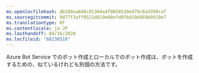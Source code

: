 ```yaml
---
ms.openlocfilehash: db284ea688c01364a4f0058530e979c8ad399caf
ms.sourcegitcommit: 9d77f3aff9521d819e88efd0fbd19d469b9919e7
ms.translationtype: HT
ms.contentlocale: ja-JP
ms.lasthandoff: 04/16/2020
ms.locfileid: "68230510"
---
```

Azure Bot Service でのボット作成とローカルでのボット作成は、ボットを作成するための、似ているけれども別個の方法です。